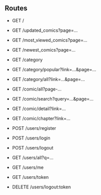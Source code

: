 ## Routes

* GET /
* GET /updated_comics?page=...
* GET /most_viewed_comics?page=...
* GET /newest_comics?page=...

* GET /category
* GET /category/popular?link=...&page=...
* GET /category/all?link=...&page=...

* GET /comic/all?page-...
* GET /comic/search?query=...&page=...
* GET /comic/detail?link=...
* GET /comic/chapter?link=...

* POST /users/register
* POST /users/login
* POST /users/logout
* GET /users/all?q=...
* GET /users/me
* GET /users/token
* DELETE /users/logout:token
